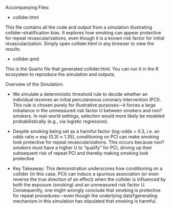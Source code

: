 Accompanying Files:
* collider.html
 
This file contains all the code and output from a simulation illustrating collider–stratification bias. It explores how smoking can appear protective for repeat revascularizations, even though it is a known risk factor for initial revascularization. Simply open collider.html in any browser to view the results.

* collider.qmd
 
This is the Quarto file that generated collider.html. You can run it in the R ecosystem to reproduce the simulation and outputs.

Overview of the Simulation:
* We simulate a deterministic threshold rule to decide whether an individual receives an initial percutaneous coronary intervention (PCI). This rule is chosen purely for illustrative purposes—it forces a large imbalance in the unmeasured risk factor U between smokers and non?smokers. In real-world settings, selection would more likely be modeled probabilistically (e.g., via logistic regression).
  
* Despite smoking being set as a harmful factor (log-odds = 0.3, i.e. an odds ratio ≈ exp (0.3) ≈ 1.35), conditioning on PCI can make smoking look protective for repeat revascularizations. This occurs because non?smokers must have a higher U to “qualify” for PCI, driving up their subsequent risk of repeat PCI and thereby making smoking look protective
  
* Key Takeaway:
This demonstration underscores how conditioning on a collider (in this case, PCI) can induce a spurious association (or even reverse the true direction of an effect) when the collider is influenced by both the exposure (smoking) and an unmeasured risk factor U. Consequently, one might wrongly conclude that smoking is protective for repeat procedures—even though the underlying data?generating mechanism in this simulation has stipulated that smoking is harmful.


